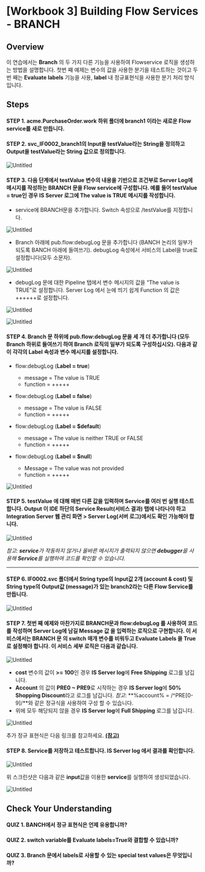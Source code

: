 # [Workbook 3] Building Flow Services - BRANCH

## Overview

이 연습에서는 **Branch** 의 두 가지 다른 기능을 사용하여 Flowservice 로직을 생성하는 방법을 설명합니다.
첫번 째 예제는 변수의 값을 사용한 분기을 테스트하는 것이고 두번 째는 **Evaluate labels** 기능을 사용, **label** 내 정규표현식을 사용한 분기 처리 방식입니다. 


## Steps

#### STEP 1. acme.PurchaseOrder.work 하위 폴더에 branch1 이라는 새로운 Flow service를 새로 만듭니다.

#### STEP 2. svc_IF0002_branch1의 Input을 testValue라는 String을 정의하고 Output을 testValue라는 String 값으로 정의합니다.
    
![Untitled](%5BWorkbook%203%5D%20Building%20Flow%20Services%20-%20BRANCH%2016e22a6d373042f8b7c70b086784f6ca/Untitled.png)
    

#### STEP 3. 다음 단계에서 testValue 변수의 내용을 기반으로 조건부로 Server Log에 메시지를 작성하는 BRANCH 문을 Flow service에 구성합니다. 예를 들어 testValue = true인 경우 IS Server 로그에 The value is TRUE 메시지를 작성합니다.
- service에 BRANCH문을 추가합니다. Switch 속성으로 /testValue를 지정합니다.    
        
![Untitled](%5BWorkbook%203%5D%20Building%20Flow%20Services%20-%20BRANCH%2016e22a6d373042f8b7c70b086784f6ca/Untitled%201.png)
        
- Branch 아래에 pub.flow:debugLog 문을 추가합니다 (BANCH 논리의 일부가 되도록 BANCH 아래에 들여쓰기). debugLog 속성에서 서비스의 Label을 true로 설정합니다(모두 소문자). 
        
![Untitled](%5BWorkbook%203%5D%20Building%20Flow%20Services%20-%20BRANCH%2016e22a6d373042f8b7c70b086784f6ca/Untitled%202.png)
        
- debugLog 문에 대한 Pipeline 탭에서 변수 메시지의 값을 “The value is TRUE”로 설정합니다. Server Log 에서 눈에 띄기 쉽게 Function 의 값은 ++++++로 설정합니다.
        
![Untitled](%5BWorkbook%203%5D%20Building%20Flow%20Services%20-%20BRANCH%2016e22a6d373042f8b7c70b086784f6ca/Untitled%203.png)
        
![Untitled](%5BWorkbook%203%5D%20Building%20Flow%20Services%20-%20BRANCH%2016e22a6d373042f8b7c70b086784f6ca/Untitled%204.png)
        

#### STEP 4. Branch 문 하위에 pub.flow:debugLog 문을 세 개 더 추가합니다 (모두 Branch 하위로 들여쓰기 하여 Branch 로직의 일부가 되도록 구성하십시오). 다음과 같이 각각의 Label 속성과 변수 메시지를 설정합니다.
- flow:debugLog (**Label = true**)
     - message = The value is TRUE
     - function = +++++

- flow:debugLog (**Label = false**)
     - message = The value is FALSE
     - function = +++++

- flow:debugLog (**Label = $default**)
     - message = The value is neither TRUE or FALSE
     - function = +++++
 
- flow:debugLog (**Label = $null**)
     - Message = The value was not provided
     - function = +++++
    
![Untitled](%5BWorkbook%203%5D%20Building%20Flow%20Services%20-%20BRANCH%2016e22a6d373042f8b7c70b086784f6ca/Untitled%205.png)
    

#### STEP 5. testValue 에 대해 매번 다른 값을 입력하며 Service를 여러 번 실행 테스트합니다. Output 이 IDE 하단의 Service Result(서비스 결과) 탭에 나타나야 하고 Integration Server 웹 관리 화면 > Server Log(서버 로그)에서도 확인 가능해야 합니다.   
    
![Untitled](%5BWorkbook%203%5D%20Building%20Flow%20Services%20-%20BRANCH%2016e22a6d373042f8b7c70b086784f6ca/Untitled%206.png)
    
    
*참고: **service**가 작동하지 않거나 올바른 메시지가 출력되지 않으면 **debugger**을 사용해 **Service**를 실행하여 코드를 확인할 수 있습니다.*

---

#### STEP 6. IF0002.svc 폴더에서 String type의 Input값 2개 (account & cost) 및 String type의 Output값 (message)가 있는 branch2라는 다른 Flow Service를 만듭니다. 
    
![Untitled](%5BWorkbook%203%5D%20Building%20Flow%20Services%20-%20BRANCH%2016e22a6d373042f8b7c70b086784f6ca/Untitled%207.png)
    

#### STEP 7. 첫번 째 예제와 마찬가지로 **BRANCH**문과 **flow:debugLog** 를 사용하여 코드를 작성하며 **Server Log**에 남길 Message 값 을 입력하는 로직으로 구현합니다. 이 서비스에서는 **BRANCH 문 의 switch** 매개 변수를 비워두고 **Evaluate Labels** 을 **True**로 설정해야 합니다. 이 서비스 세부 로직은 다음과 같습니다.

![Untitled](%5BWorkbook%203%5D%20Building%20Flow%20Services%20-%20BRANCH%2016e22a6d373042f8b7c70b086784f6ca/Untitled%208.png)

- **cost** 변수의 값이 **>= 100**인 경우 **IS Server log**에 **Free Shipping** 로그를 남깁니다.
- **Account** 의 값이 **PRE0 ~ PRE9**로 시작하는 경우 **IS Server log**에 **50% Shopping Discount**라고 로그를 남깁니다. *참고*: **%account% = /^PRE[0-9]/**와 같은 정규식을 사용하여 구성 할 수 있습니다.
- 위에 모두 해당되지 않을 경우 **IS Server log**에 **Full Shipping** 로그를 남깁니다.
        
![Untitled](%5BWorkbook%203%5D%20Building%20Flow%20Services%20-%20BRANCH%2016e22a6d373042f8b7c70b086784f6ca/Untitled%209.png)

추가 정규 표현식은 다음 링크를 참고하세요. [**(참고)**](https://documentation.softwareag.com/webmethods/designer/sdf10-15/webhelp/sdf-webhelp/index.html#page/sdf-webhelp%2Fto-regular_expressions.html%23)

#### STEP 8. **Service**를 저장하고 테스트합니다. **IS Server log** 에서 결과를 확인합니다.     
    
![Untitled](%5BWorkbook%203%5D%20Building%20Flow%20Services%20-%20BRANCH%2016e22a6d373042f8b7c70b086784f6ca/Untitled%2010.png)
    
위 스크린샷은 다음과 같은 **input**값을 이용한 **service**를 실행하여 생성되었습니다.
    
![Untitled](%5D%20Building%20Flow%20Services%20-%20BRANCH%2016e22a6d373042f8b7c70b086784f6ca/Untitled%2011.png)

## Check Your Understanding
#### QUIZ 1. BANCH에서 정규 표현식은 언제 유용합니까?
#### QUIZ 2. switch variable를 Evaluate labels=True와 결합할 수 있습니까?
#### QUIZ 3. Branch 문에서 labels로 사용할 수 있는 special test values은 무엇입니까? 
